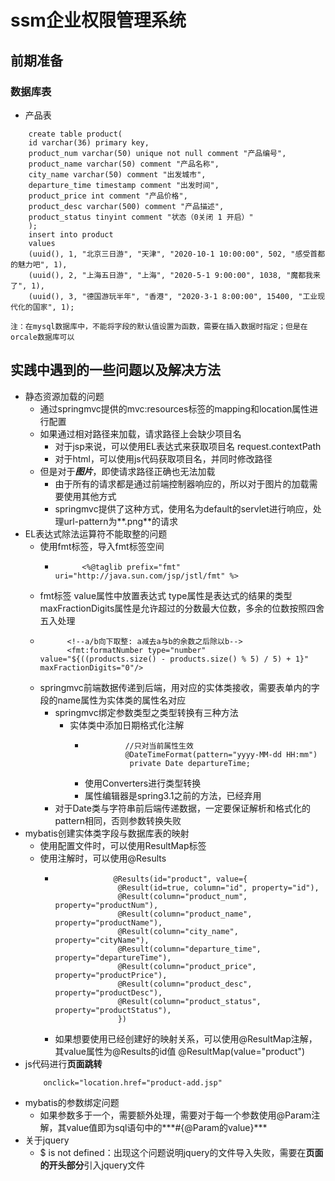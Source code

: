 # ssm企业权限管理系统
## 前期准备
### 数据库表
- 产品表
```
    create table product(
    id varchar(36) primary key,          
    product_num varchar(50) unique not null comment "产品编号",
    product_name varchar(50) comment "产品名称",
    city_name varchar(50) comment "出发城市",
    departure_time timestamp comment "出发时间",
    product_price int comment "产品价格",
    product_desc varchar(500) comment "产品描述",
    product_status tinyint comment "状态（0关闭 1 开启）"
    );
    insert into product
    values
    (uuid(), 1, "北京三日游", "天津", "2020-10-1 10:00:00", 502, "感受首都的魅力吧", 1),
    (uuid(), 2, "上海五日游", "上海", "2020-5-1 9:00:00", 1038, "魔都我来了", 1),
    (uuid(), 3, "德国游玩半年", "香港", "2020-3-1 8:00:00", 15400, "工业现代化的国家", 1);
```
    注：在mysql数据库中，不能将字段的默认值设置为函数，需要在插入数据时指定；但是在orcale数据库可以

## 实践中遇到的一些问题以及解决方法
* 静态资源加载的问题
    * 通过springmvc提供的mvc:resources标签的mapping和location属性进行配置
    * 如果通过相对路径来加载，请求路径上会缺少项目名
        * 对于jsp来说，可以使用EL表达式来获取项目名    request.contextPath
        * 对于html，可以使用js代码获取项目名，并同时修改路径
    * 但是对于***图片***，即使请求路径正确也无法加载
        * 由于所有的请求都是通过前端控制器响应的，所以对于图片的加载需要使用其他方式
        * springmvc提供了这种方式，使用名为default的servlet进行响应，处理url-pattern为**.png**的请求
* EL表达式除法运算符不能取整的问题
    * 使用fmt标签，导入fmt标签空间
        * ```
                <%@taglib prefix="fmt" uri="http://java.sun.com/jsp/jstl/fmt" %>
            ```
    * fmt标签  value属性中放置表达式  type属性是表达式的结果的类型 maxFractionDigits属性是允许超过的分数最大位数，多余的位数按照四舍五入处理
    * ```
            <!--a/b向下取整: a减去a与b的余数之后除以b-->
            <fmt:formatNumber type="number" value="${((products.size() - products.size() % 5) / 5) + 1}" maxFractionDigits="0"/>
        ```
    * springmvc前端数据传递到后端，用对应的实体类接收，需要表单内的字段的name属性为实体类的属性名对应
        * springmvc绑定参数类型之类型转换有三种方法
            * 实体类中添加日期格式化注解
                * ```
                           //只对当前属性生效
                           @DateTimeFormat(pattern="yyyy-MM-dd HH:mm")
                            private Date departureTime;
                    ```
                * 使用Converters进行类型转换
                * 属性编辑器是spring3.1之前的方法，已经弃用
        * 对于Date类与字符串前后端传递数据，一定要保证解析和格式化的pattern相同，否则参数转换失败
* mybatis创建实体类字段与数据库表的映射
    * 使用配置文件时，可以使用ResultMap标签
    * 使用注解时，可以使用@Results
        * ```
                       @Results(id="product", value={
                        @Result(id=true, column="id", property="id"),
                        @Result(column="product_num", property="productNum"),
                        @Result(column="product_name", property="productName"),
                        @Result(column="city_name", property="cityName"),
                        @Result(column="departure_time", property="departureTime"),
                        @Result(column="product_price", property="productPrice"),
                        @Result(column="product_desc", property="productDesc"),
                        @Result(column="product_status", property="productStatus"),
                        })
        * 如果想要使用已经创建好的映射关系，可以使用@ResultMap注解，其value属性为@Results的id值
                        @ResultMap(value="product")
* js代码进行**页面跳转**
    ```
        onclick="location.href="product-add.jsp"
    ```
* mybatis的参数绑定问题
    * 如果参数多于一个，需要额外处理，需要对于每一个参数使用@Param注解，其value值即为sql语句中的***#{@Param的value}***
* 关于jquery
    * $ is not defined：出现这个问题说明jquery的文件导入失败，需要在**页面的开头部分**引入jquery文件
